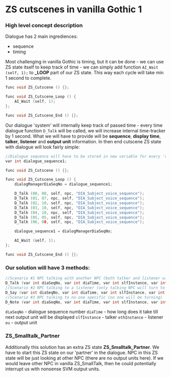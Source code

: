 # ZS cutscenes in vanilla Gothic 1

### High level concept description

Dialogue has 2 main ingrediences:
 - sequence
 - timing

Most challenging in vanilla Gothic is timing, but it can be done - we can use ZS state itself to keep track of time - we can simply add function `AI_Wait (self, 1);` to **_LOOP** part of our ZS state. This way each cycle will take min 1 second to complete.
```c++
func void ZS_Cutscene () {};

func void ZS_Cutscene_Loop () {
	AI_Wait (self, 1);
};

func void ZS_Cutscene_End () {};
```

Our dialogue 'system' will internally keep track of passed time - every time dialogue function `D_Talk` will be called, we will increase internal time-tracker by 1 second.
What we will have to provide will be **sequence**, **display time**, **talker**, **listener** and **output unit** information.
In then end cutscene ZS state with dialogue will look fairly simple:
```c++
//Dialogue sequence will have to be stored in new variable for every 'cutscene'
var int dialogue_sequence1;

func void ZS_Cutscene () {};

func void ZS_Cutscene_Loop () {
	dialogManagerDiaSeqNo = dialogue_sequence1;

	D_Talk (00, 00, self, npc, "DIA_Subject_voice_sequence");
	D_Talk (01, 07, npc, self, "DIA_Subject_voice_sequence");
	D_Talk (02, 10, self, npc, "DIA_Subject_voice_sequence");
	D_Talk (03, 10, self, npc, "DIA_Subject_voice_sequence");
	D_Talk (04, 10, npc, self, "DIA_Subject_voice_sequence");
	D_Talk (05, 05, self, npc, "DIA_Subject_voice_sequence");
	D_Talk (06, 08, self, npc, "DIA_Subject_voice_sequence");

	dialogue_sequence1 = dialogManagerDiaSeqNo;

	AI_Wait (self, 1);
};

func void ZS_Cutscene_End () {};
```

### Our solution will have 3 methods:
```c++
//Scenario #1 NPC talking with another NPC (both talker and listener will turn to each other every time one of them speaks)
D_Talk (var int diaSeqNo, var int diaTime, var int slfInstance, var int othInstance, var string ou)
//Scenario #2 NPC talking to a listener (only talking NPC will turn to his listener)
D_Say (var int diaSeqNo, var int diaTime, var int slfInstance, var int othInstance, var string ou)
//Scenario #3 NPC talking to no-one specific (no one will be turning)
D_Note (var int diaSeqNo, var int diaTime, var int slfInstance, var int othInstance, var string ou)
```
`diaSeqNo` - dialogue sequence number
`diaTime` - how long does it take till next output unit will be displayed
`slfInstance` - talker
`othInstance` - listener
`ou` - output unit

### ZS_Smalltalk_Partner

Additionally this solution has an extra ZS state **ZS_Smalltalk_Partner**.
We have to start this ZS state on our 'partner' in the dialogue. NPC in this ZS state will be just looking at other NPC (there are no output units here).
If we would leave other NPC in vanilla ZS_SmallTalk, then he could potentially interrupt us with nonsense SVM output units.
